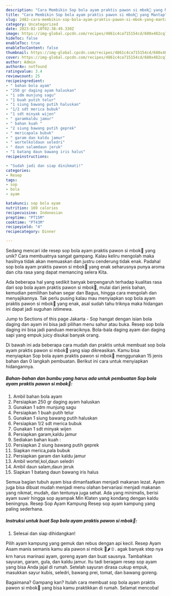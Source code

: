 ```yaml
---
description: "Cara Membikin Sop bola ayam praktis pawon si mbok🍗 yang Mantap"
title: "Cara Membikin Sop bola ayam praktis pawon si mbok🍗 yang Mantap"
slug: 2482-cara-membikin-sop-bola-ayam-praktis-pawon-si-mbok-yang-mantap
category: Uncategorized
date: 2023-02-10T02:38:49.330Z
image: https://img-global.cpcdn.com/recipes/4861c4ca715154cd/680x482cq70/sop-bola-ayam-praktis-pawon-si-mbok-foto-resep-utama.jpg
hideToc: false
enableToc: true
enableTocContent: false
thumbnail: https://img-global.cpcdn.com/recipes/4861c4ca715154cd/680x482cq70/sop-bola-ayam-praktis-pawon-si-mbok-foto-resep-utama.jpg
cover: https://img-global.cpcdn.com/recipes/4861c4ca715154cd/680x482cq70/sop-bola-ayam-praktis-pawon-si-mbok-foto-resep-utama.jpg
author: Admin
authorAv: notfound
ratingvalue: 3.4
reviewcount: 25
recipeingredient:
- " bahan bola ayam"
- "250 gr daging ayam haluskan"
- "1 sdm munjung sagu"
- "1 buah putih telur"
- "1 siung bawang putih haluskan"
- "1/2 sdt merica bubuk"
- "1 sdt minyak wijen"
- " garamkaldu jamur"
- " bahan kuah "
- "2 siung bawang putih geprek"
- " mericapala bubuk"
- " garam dan kaldu jamur"
- " wortelkoldaun seledri"
- " daun salamdaun jeruk"
- "1 batang daun bawang iris halus"
recipeinstructions:

- "Sudah jadi dan siap dinikmati!"
categories:
- Resep
tags:
- sop
- bola
- ayam

katakunci: sop bola ayam 
nutrition: 169 calories
recipecuisine: Indonesian
preptime: "PT15M"
cooktime: "PT43M"
recipeyield: "4"
recipecategory: Dinner

---
```





Sedang mencari ide resep sop bola ayam praktis pawon si mbok🍗 yang unik? Cara membuatnya sangat gampang. Kalau keliru mengolah maka hasilnya tidak akan memuaskan dan justru cenderung tidak enak. Padahal sop bola ayam praktis pawon si mbok🍗 yang enak seharusnya punya aroma dan cita rasa yang dapat memancing selera Kita.





Ada beberapa hal yang sedikit banyak berpengaruh terhadap kualitas rasa dari sop bola ayam praktis pawon si mbok🍗, mulai dari jenis bahan, kemudian pemilihan bahan segar dan Bagus, hingga cara mengolah dan menyajikannya. Tak perlu pusing kalau mau menyiapkan sop bola ayam praktis pawon si mbok🍗 yang enak,      asal sudah tahu triknya maka hidangan ini dapat jadi suguhan istimewa.














Jump to Sections of this page Jakarta - Sop hangat dengan isian bola daging dan ayam ini bisa jadi pilihan menu sahur atau buka. Resep sop bola daging ini bisa jadi panduan meraciknya. Bola-bala daging ayam dan daging sapi yang empuk juicy disukai banyak orang.






Di bawah ini ada beberapa cara mudah dan praktis untuk membuat sop bola ayam praktis pawon si mbok🍗 yang siap dikreasikan. Kamu bisa menyiapkan Sop bola ayam praktis pawon si mbok🍗 menggunakan 15 jenis bahan dan 0 langkah pembuatan. Berikut ini cara untuk menyiapkan hidangannya.

<!--inarticleads1-->

##### Bahan-bahan dan bumbu yang harus ada untuk pembuatan Sop bola ayam praktis pawon si mbok🍗:

1. Ambil  bahan bola ayam
1. Persiapkan 250 gr daging ayam haluskan
1. Gunakan 1 sdm munjung sagu
1. Persiapkan 1 buah putih telur
1. Gunakan 1 siung bawang putih haluskan
1. Persiapkan 1/2 sdt merica bubuk
1. Gunakan 1 sdt minyak wijen
1. Persiapkan  garam,kaldu jamur
1. Sediakan  bahan kuah :
1. Persiapkan 2 siung bawang putih geprek
1. Siapkan  merica,pala bubuk
1. Persiapkan  garam dan kaldu jamur
1. Ambil  wortel,kol,daun seledri
1. Ambil  daun salam,daun jeruk
1. Siapkan 1 batang daun bawang iris halus


Semua bagian tubuh ayam bisa dimanfaatkan menjadi makanan lezat. Ayam juga bisa dibuat mudah menjadi menu olahan bervariasi menjadi makanan yang nikmat, mudah, dan tentunya juga sehat. Ada yang minimalis, berisi ayam suwir hingga sop ayampak Min Klaten yang kondang dengan kaldu beningnya. Resep Sop Ayam Kampung Resep sop ayam kampung yang paling sederhana. 

<!--inarticleads2-->

##### Instruksi untuk buat Sop bola ayam praktis pawon si mbok🍗:


1. Selesai dan siap dihidangkan!

Pilih ayam kampung yang gemuk dan rebus dengan api kecil. Resep Ayam Asam manis semanis kamu ala pawon si mbok 🍗🌶🫑. agak banyak step nya krn harus marinasi ayam, goreng ayam dan buat sausnya. Tambahkan sayuran, garam, gula, dan kaldu jamur. Itu tadi beragam resep sop ayam yang bisa Anda jajal di rumah. Setelah sayuran dirasa cukup empuk, masukkan sayur kubis, seledri, bawang prei, tomat, dan bawang goreng. 

Bagaimana? Gampang kan? Itulah cara membuat sop bola ayam praktis pawon si mbok🍗 yang bisa kamu praktikkan di rumah. Selamat mencoba!

